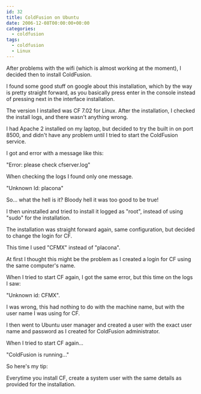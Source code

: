 ```yaml
---
id: 32
title: ColdFusion on Ubuntu
date: 2006-12-08T00:00:00+00:00
categories:
  - coldfusion
tags:
  - coldfusion
  - Linux
---
```

After problems with the wifi (which is almost working at the moment), I decided then to install ColdFusion.

I found some good stuff on google about this installation, which by the way is pretty straight forward, as you basically press enter in the console instead of pressing next in the interface installation.

The version I installed was CF 7.02 for Linux. After the installation, I checked the install logs, and there wasn't anything wrong.

I had Apache 2 installed on my laptop, but decided to try the built in on port 8500, and didn't have any problem until I tried to start the ColdFusion service.

I got and error with a message like this:
  
"Error: please check cfserver.log"
  
When checking the logs I found only one message.
  
"Unknown Id: placona"

So... what the hell is it? Bloody hell it was too good to be true!

I then uninstalled and tried to install it logged as "root", instead of using "sudo" for the installation.

The installation was straight forward again, same configuration, but decided to change the login for CF.
  
This time I used "CFMX" instead of "placona".
  
At first I thought this might be the problem as I created a login for CF using the same computer's name.
  
When I tried to start CF again, I got the same error, but this time on the logs I saw:
  
"Unknown id: CFMX".

I was wrong, this had nothing to do with the machine name, but with the user name I was using for CF.
  
I then went to Ubuntu user manager and created a user with the exact user name and password as I created for ColdFusion administrator.
  
When I tried to start CF again...
  
"ColdFusion is running..."
  
So here's my tip:
  
Everytime you install CF, create a system user with the same details as provided for the installation.
